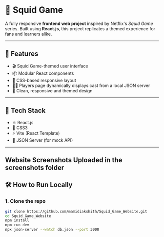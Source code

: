 # 🦑 Squid Game

A fully responsive **frontend web project** inspired by Netflix's *Squid Game* series. Built using **React.js**, this project replicates a themed experience for fans and learners alike.

---

## 🎯 Features

- 🎬 Squid Game-themed user interface
- 📦 Modular React components
- 📄 CSS-based responsive layout
- 🧑‍🎤 Players page dynamically displays cast from a local JSON server
- 📝 Clean, responsive and themed design

---

## 🚀 Tech Stack

- ⚛️ React.js
- 🎨 CSS3
- ⚡ Vite (React Template)
- 🔧 JSON Server (for mock API)

---
## Website Screenshots Uploaded in the screenshots folder

## 🛠️ How to Run Locally

### 1. Clone the repo

```bash
git clone https://github.com/mamidiakshith/Squid_Game_Website.git
cd Squid_Game_Website
npm install
npm run dev
npx json-server --watch db.json --port 3000
